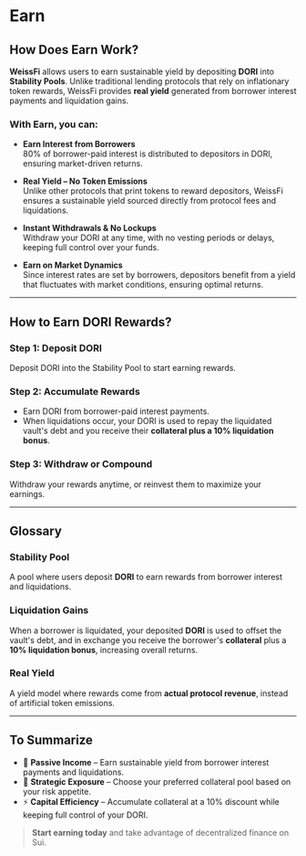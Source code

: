 # Earn

## How Does Earn Work?

**WeissFi** allows users to earn sustainable yield by depositing **DORI** into **Stability Pools**. Unlike traditional lending protocols that rely on inflationary token rewards, WeissFi provides **real yield** generated from borrower interest payments and liquidation gains.

### With Earn, you can:

- **Earn Interest from Borrowers**  
  80% of borrower-paid interest is distributed to depositors in DORI, ensuring market-driven returns.

- **Real Yield – No Token Emissions**  
  Unlike other protocols that print tokens to reward depositors, WeissFi ensures a sustainable yield sourced directly from protocol fees and liquidations.

- **Instant Withdrawals & No Lockups**  
  Withdraw your DORI at any time, with no vesting periods or delays, keeping full control over your funds.

- **Earn on Market Dynamics**  
  Since interest rates are set by borrowers, depositors benefit from a yield that fluctuates with market conditions, ensuring optimal returns.

---

## How to Earn DORI Rewards?

### Step 1: Deposit DORI

Deposit DORI into the Stability Pool to start earning rewards.

### Step 2: Accumulate Rewards

- Earn DORI from borrower-paid interest payments.
- When liquidations occur, your DORI is used to repay the liquidated vault's debt and you receive their **collateral plus a 10% liquidation bonus**.

### Step 3: Withdraw or Compound

Withdraw your rewards anytime, or reinvest them to maximize your earnings.

---

## Glossary

### Stability Pool

A pool where users deposit **DORI** to earn rewards from borrower interest and liquidations.

### Liquidation Gains

When a borrower is liquidated, your deposited **DORI** is used to offset the vault's debt, and in exchange you receive the borrower's **collateral** plus a **10% liquidation bonus**, increasing overall returns.

### Real Yield

A yield model where rewards come from **actual protocol revenue**, instead of artificial token emissions.

---

## To Summarize

- 💸 **Passive Income** – Earn sustainable yield from borrower interest payments and liquidations.  
- 🧠 **Strategic Exposure** – Choose your preferred collateral pool based on your risk appetite.  
- ⚡ **Capital Efficiency** – Accumulate collateral at a 10% discount while keeping full control of your DORI.

> **Start earning today** and take advantage of decentralized finance on Sui.
